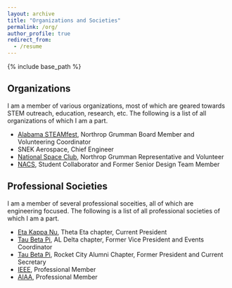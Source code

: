```yaml
---
layout: archive
title: "Organizations and Societies"
permalink: /org/
author_profile: true
redirect_from:
  - /resume
---
```


{% include base_path %}

## Organizations
I am a member of various organizations, most of which are geared towards STEM outreach, education, research, etc. The following is a list of all organizations of which I am a part.
* [Alabama STEAMfest](https://www.alabamascience.org/), Northrop Grumman Board Member and Volunteering Coordinator
* SNEK Aerospace, Chief Engineer
* [National Space Club](https://www.spaceclubhsv.org/), Northrop Grumman Representative and Volunteer
* [NACS](https://www.nacslab.com/), Student Collaborator and Former Senior Design Team Member

## Professional Societies
I am a member of several professional soceities, all of which are engineering focused. The following is a list of all professional societies of  which I am a part.
* [Eta Kappa Nu](https://hkn.ieee.org/), Theta Eta chapter, Current President
* [Tau Beta Pi](https://www.tbp.org/recruit/recruitHome.cfm), AL Delta chapter, Former Vice President and Events Coordinator
* [Tau Beta Pi](https://www.tbp.org/memb/alumniChapters.cfm), Rocket City Alumni Chapter, Former President and Current Secretary
* [IEEE](https://www.ieee.org/), Professional Member
* [AIAA](https://www.aiaa.org/), Professional Member

